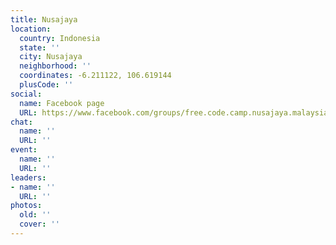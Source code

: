 ```yaml
---
title: Nusajaya
location:
  country: Indonesia
  state: ''
  city: Nusajaya
  neighborhood: ''
  coordinates: -6.211122, 106.619144
  plusCode: ''
social:
  name: Facebook page
  URL: https://www.facebook.com/groups/free.code.camp.nusajaya.malaysia/
chat:
  name: ''
  URL: ''
event:
  name: ''
  URL: ''
leaders:
- name: ''
  URL: ''
photos:
  old: ''
  cover: ''
---
```

